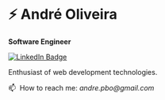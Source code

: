 # ⚡ André Oliveira

**Software Engineer**

[![LinkedIn Badge](https://img.shields.io/badge/linkedin--%238f2d07?style=for-the-badge&logo=linkedin&logoColor=white)](https://linkedin.com/in/andrephillipe)

Enthusiast of web development technologies.

📫 &nbsp;How to reach me: _andre.pbo@gmail.com_
